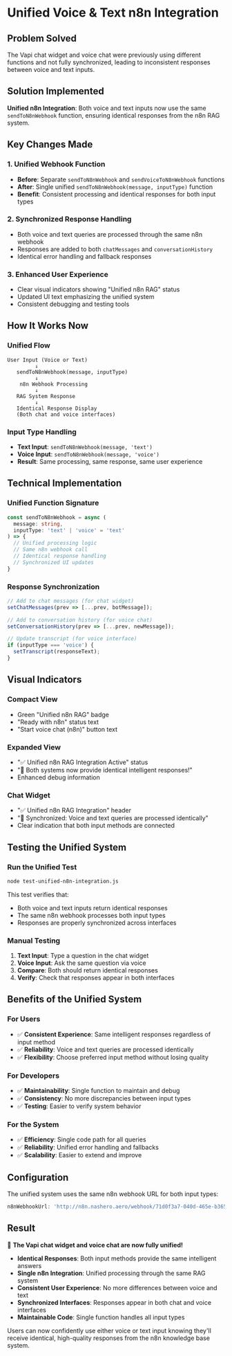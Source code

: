 # Unified Voice & Text n8n Integration

## Problem Solved
The Vapi chat widget and voice chat were previously using different functions and not fully synchronized, leading to inconsistent responses between voice and text inputs.

## Solution Implemented
**Unified n8n Integration**: Both voice and text inputs now use the same `sendToN8nWebhook` function, ensuring identical responses from the n8n RAG system.

## Key Changes Made

### 1. **Unified Webhook Function**
- **Before**: Separate `sendToN8nWebhook` and `sendVoiceToN8nWebhook` functions
- **After**: Single unified `sendToN8nWebhook(message, inputType)` function
- **Benefit**: Consistent processing and identical responses for both input types

### 2. **Synchronized Response Handling**
- Both voice and text queries are processed through the same n8n webhook
- Responses are added to both `chatMessages` and `conversationHistory`
- Identical error handling and fallback responses

### 3. **Enhanced User Experience**
- Clear visual indicators showing "Unified n8n RAG" status
- Updated UI text emphasizing the unified system
- Consistent debugging and testing tools

## How It Works Now

### **Unified Flow**
```
User Input (Voice or Text) 
         ↓
   sendToN8nWebhook(message, inputType)
         ↓
    n8n Webhook Processing
         ↓
   RAG System Response
         ↓
   Identical Response Display
   (Both chat and voice interfaces)
```

### **Input Type Handling**
- **Text Input**: `sendToN8nWebhook(message, 'text')`
- **Voice Input**: `sendToN8nWebhook(message, 'voice')`
- **Result**: Same processing, same response, same user experience

## Technical Implementation

### **Unified Function Signature**
```typescript
const sendToN8nWebhook = async (
  message: string, 
  inputType: 'text' | 'voice' = 'text'
) => {
  // Unified processing logic
  // Same n8n webhook call
  // Identical response handling
  // Synchronized UI updates
}
```

### **Response Synchronization**
```typescript
// Add to chat messages (for chat widget)
setChatMessages(prev => [...prev, botMessage]);

// Add to conversation history (for voice chat)
setConversationHistory(prev => [...prev, newMessage]);

// Update transcript (for voice interface)
if (inputType === 'voice') {
  setTranscript(responseText);
}
```

## Visual Indicators

### **Compact View**
- Green "Unified n8n RAG" badge
- "Ready with n8n" status text
- "Start voice chat (n8n)" button text

### **Expanded View**
- "✅ Unified n8n RAG Integration Active" status
- "🔄 Both systems now provide identical intelligent responses!"
- Enhanced debug information

### **Chat Widget**
- "✅ Unified n8n RAG Integration" header
- "🔄 Synchronized: Voice and text queries are processed identically"
- Clear indication that both input methods are connected

## Testing the Unified System

### **Run the Unified Test**
```bash
node test-unified-n8n-integration.js
```

This test verifies that:
- Both voice and text inputs return identical responses
- The same n8n webhook processes both input types
- Responses are properly synchronized across interfaces

### **Manual Testing**
1. **Text Input**: Type a question in the chat widget
2. **Voice Input**: Ask the same question via voice
3. **Compare**: Both should return identical responses
4. **Verify**: Check that responses appear in both interfaces

## Benefits of the Unified System

### **For Users**
- ✅ **Consistent Experience**: Same intelligent responses regardless of input method
- ✅ **Reliability**: Voice and text queries are processed identically
- ✅ **Flexibility**: Choose preferred input method without losing quality

### **For Developers**
- ✅ **Maintainability**: Single function to maintain and debug
- ✅ **Consistency**: No more discrepancies between input types
- ✅ **Testing**: Easier to verify system behavior

### **For the System**
- ✅ **Efficiency**: Single code path for all queries
- ✅ **Reliability**: Unified error handling and fallbacks
- ✅ **Scalability**: Easier to extend and improve

## Configuration

The unified system uses the same n8n webhook URL for both input types:
```typescript
n8nWebhookUrl: 'http://n8n.nashero.aero/webhook/71d0f3a7-040d-465e-b365-c0c8f3cd586f'
```

## Result

🎉 **The Vapi chat widget and voice chat are now fully unified!**

- **Identical Responses**: Both input methods provide the same intelligent answers
- **Single n8n Integration**: Unified processing through the same RAG system
- **Consistent User Experience**: No more differences between voice and text
- **Synchronized Interfaces**: Responses appear in both chat and voice interfaces
- **Maintainable Code**: Single function handles all input types

Users can now confidently use either voice or text input knowing they'll receive identical, high-quality responses from the n8n knowledge base system.
